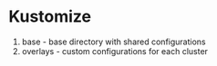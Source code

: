 # Kustomize

1. base - base directory with shared configurations
2. overlays - custom configurations for each cluster
